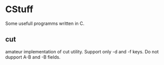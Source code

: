 # CStuff
Some usefull programms written in C.

## cut 
amateur implementation of cut utility. Support only -d and -f keys. Do not dupport A-B and -B fields.
